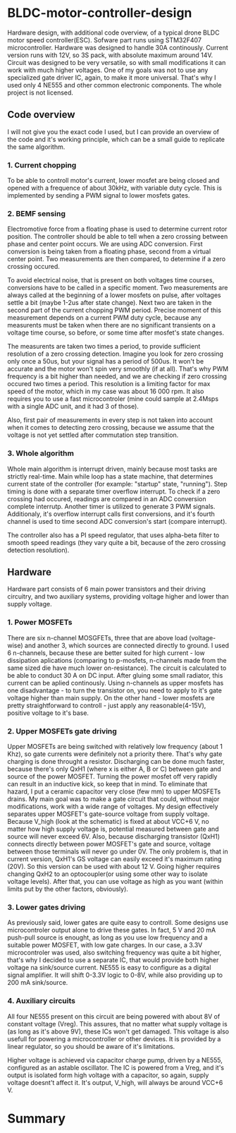 # BLDC-motor-controller-design
Hardware design, with additional code overview, of a typical drone BLDC motor speed controller(ESC).
Sofware part runs using STM32F407 microcontroller. Hardware was designed to handle 30A continously. Current version runs with 12V, so 3S pack, with absolute maximum around 14V. Circuit was designed to be very versatile, so with small modifications it can work with much higher voltages. One of my goals was not to use any specialized gate driver IC, again, to make it more universal. That's why I used only 4 NE555 and other common electronic components. 
The whole project is not licensed.

## Code overview
I will not give you the exact code I used, but I can provide an overview of the code and it's working principle, which can be a small guide to replicate the same algorithm.

### 1. Current chopping
To be able to controll motor's current, lower mosfet are being closed and opened with a frequence of about 30kHz, with variable duty cycle. This is implemented by sending a PWM signal to lower mosfets gates. 

### 2. BEMF sensing
Electromotive force from a floating phase is used to determine current rotor position. The controller should be able to tell when a zero crossing between phase and center point occurs. We are using ADC conversion. First conversion is being taken from a floating phase, second from a virtual center point. Two measurements are then compared, to determine if a zero crossing occured. 

To avoid electrical noise, that is present on both voltages time courses, conversions have to be called in a specific moment. Two measurements are always called at the beginning of a lower mosfets on pulse, after voltages settle a bit (maybe 1-2us after state change). Next two are taken in the second part of the current chopping PWM period. Precise moment of this measurement depends on a current PWM duty cycle, because any measurents must be taken when there are no significant transients on a voltage time course, so before, or some time after mosfet's state changes. 
	
The measurents are taken two times a period, to provide sufficient resolution of a zero crossing detection. Imagine you look for zero crossing only once a 50us, but your signal has a period of 500us. It won't be accurate and the motor won't spin very smoothly (if at all). That's why PWM frequency is a bit higher than needed, and we are checking if zero crossing occured two times a period. This resolution is a limiting factor for max speed of the motor, which in my case was about 16 000 rpm. It also requires you to use a fast microcontroler (mine could sample at 2.4Msps with a single ADC unit, and it had 3 of those). 
	
Also, first pair of measurements in every step is not taken into account when it comes to detecting zero crossing, because we assume that the voltage is not yet settled after commutation step transition. 

### 3. Whole algorithm
Whole main algorithm is interrupt driven, mainly because most tasks are strictly real-time. Main while loop has a state machine, that determines current state of the controller (for example: "startup" state, "running"). Step timing is done with a separate timer overflow interrupt. To check if a zero crossing had occured, readings are compared in an ADC conversion complete interrutp. Another timer is utilized to generate 3 PWM signals. Additionaly, it's overflow interrupt calls first conversions, and it's fourth channel is used to time second ADC conversion's start (compare interrupt).

The controller also has a PI speed regulator, that uses alpha-beta filter to smooth speed readings (they vary quite a bit, because of the zero crossing detection resolution).

## Hardware
Hardware part consists of 6 main power transistors and their driving circuitry, and two auxiliary systems, providing voltage higher and lower than supply voltage. 
 ### 1. Power MOSFETs
 There are six n-channel MOSGFETs, three that are above load (voltage-wise) and another 3, which sources are connected directly to ground. I used 6 n-channels, because these are better suited for high current - low dissipation aplications (comparing to p-mosfets, n-channels made from the same sized die have much lower on-resistance). The circuit is calculated to be able to conduct 30 A on DC input. After gluing some small radiator, this current can be aplied continously. Using n-channels as upper mosfets has one disadvantage - to turn the transistor on, you need to apply to it's gate voltage higher than main supply. On the other hand - lower mosfets are pretty straightforward to controll - just apply any reasonable(4-15V), positive voltage to it's base. 
### 2. Upper MOSFETs gate driving
Upper MOSFETs are being switched with relatively low frequency (about 1 Khz), so gate currents were definitely not a priority there. That's why gate charging is done throught a resistor. Discharging can be done much faster, because there's only QxH1 (where x is either A, B or C) between gate and source of the power MOSFET. Turning the power mosfet off very rapidly can result in an inductive kick, so keep that in mind. To eliminate that hazard, I put a ceramic capacitor very close (few mm) to upper MOSFETs drains. 
My main goal was to make a gate circuit that could, without major modifications, work with a wide range of voltages. My design effectively separates upper MOSFET's gate-source voltage from supply voltage. Because V_high (look at the schematic) is fixed at about VCC+6 V, no matter how high supply voltage is, potential measured between gate and source will never exceed 6V. Also, because discharging transistor (QxH1) connects directly between power MOSFET's gate and source, voltage between those terminals will never go under 0V. The only problem is, that in current version, QxH1's GS voltage can easily exceed it's maximum rating (20V). So this version can be used with about 12 V. Going higher requires changing QxH2 to an optocoupler(or using some other way to isolate voltage levels). After that, you can use voltage as high as you want (within limits put by the other factors, obviously). 
### 3. Lower gates driving
As previously said, lower gates are quite easy to controll. Some designs use microcontroler output alone to drive these gates. In fact, 5 V and 20 mA push-pull source is enought, as long as you use low frequency and a suitable power MOSFET, with low gate charges. In our case, a 3.3V microcontroler was used, also switching frequency was quite a bit higher, that's why I decided to use a separate IC, that would provide both higher voltage na sink/source current. NE555 is easy to configure as a digital signal amplifier. It will shift 0-3.3V logic to 0-8V, while also providing up to 200 mA sink/source. 
### 4. Auxiliary circuits
All four NE555 present on this circuit are being powered with about 8V of constant voltage (Vreg). This assures, that no matter what supply voltage is (as long as it's above 9V), these ICs won't get damaged. This voltage is also usefull for powering a microcontroller or other devices. It is provided by a linear regulator, so you should be aware of it's limitations. 

Higher voltage is achieved via capacitor charge pump, driven by a NE555, configured as an astable oscillator. The IC is powered from a Vreg, and it's output is isolated form high voltage with a capacitor, so again, supply voltage doesnt't affect it. It's output, V_high, will always be around VCC+6 V.

# Summary
 
